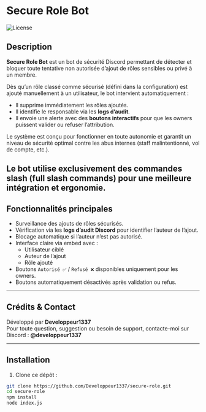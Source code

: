 # Secure Role Bot

![License](https://img.shields.io/badge/license-MIT-green)

## Description

**Secure Role Bot** est un bot de sécurité Discord permettant de détecter et bloquer toute tentative non autorisée d’ajout de rôles sensibles ou privé à un membre.

Dès qu’un rôle classé comme sécurisé (défini dans la configuration) est ajouté manuellement à un utilisateur, le bot intervient automatiquement :

- Il supprime immédiatement les rôles ajoutés.
- Il identifie le responsable via les **logs d’audit**.
- Il envoie une alerte avec des **boutons interactifs** pour que les owners puissent valider ou refuser l’attribution.

Le système est conçu pour fonctionner en toute autonomie et garantit un niveau de sécurité optimal contre les abus internes (staff malintentionné, vol de compte, etc.).

Le bot utilise exclusivement des commandes slash (full slash commands) pour une meilleure intégration et ergonomie.
---

## Fonctionnalités principales

- Surveillance des ajouts de rôles sécurisés.
- Vérification via les **logs d’audit Discord** pour identifier l’auteur de l’ajout.
- Blocage automatique si l’auteur n’est pas autorisé.
- Interface claire via embed avec :
  - Utilisateur ciblé
  - Auteur de l’ajout
  - Rôle ajouté
- Boutons `Autorisé ✅` / `Refusé ❌` disponibles uniquement pour les owners.
- Boutons automatiquement désactivés après validation ou refus.
---

## Crédits & Contact

Développé par **Developpeur1337**  
Pour toute question, suggestion ou besoin de support, contacte-moi sur Discord : **@developpeur1337**

---

## Installation

1. Clone ce dépôt :

```bash
git clone https://github.com/Developpeur1337/secure-role.git
cd secure-role
npm install
node index.js
